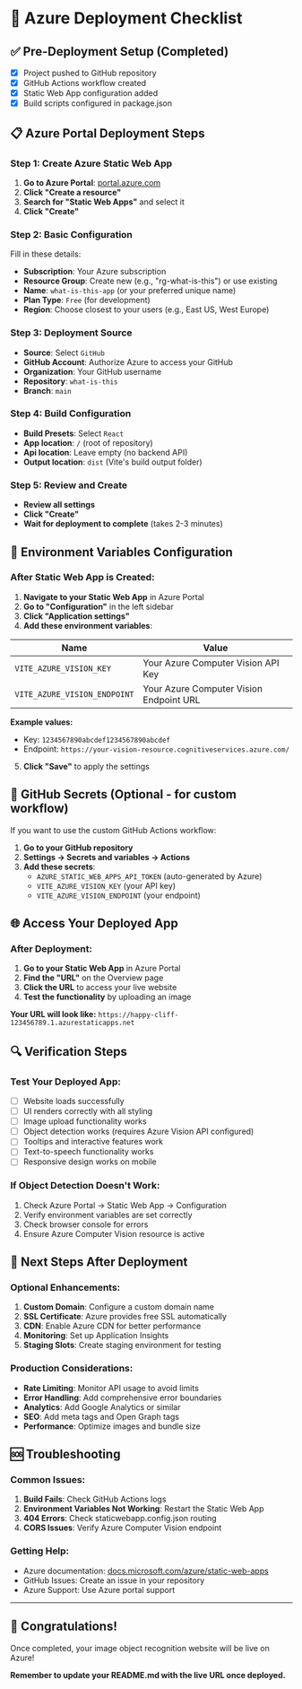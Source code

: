 # 🚀 Azure Deployment Checklist

## ✅ Pre-Deployment Setup (Completed)
- [x] Project pushed to GitHub repository
- [x] GitHub Actions workflow created
- [x] Static Web App configuration added
- [x] Build scripts configured in package.json

## 📋 Azure Portal Deployment Steps

### Step 1: Create Azure Static Web App
1. **Go to Azure Portal**: [portal.azure.com](https://portal.azure.com)
2. **Click "Create a resource"**
3. **Search for "Static Web Apps"** and select it
4. **Click "Create"**

### Step 2: Basic Configuration
Fill in these details:
- **Subscription**: Your Azure subscription
- **Resource Group**: Create new (e.g., "rg-what-is-this") or use existing
- **Name**: `what-is-this-app` (or your preferred unique name)
- **Plan Type**: `Free` (for development)
- **Region**: Choose closest to your users (e.g., East US, West Europe)

### Step 3: Deployment Source
- **Source**: Select `GitHub`
- **GitHub Account**: Authorize Azure to access your GitHub
- **Organization**: Your GitHub username
- **Repository**: `what-is-this`
- **Branch**: `main`

### Step 4: Build Configuration
- **Build Presets**: Select `React`
- **App location**: `/` (root of repository)
- **Api location**: Leave empty (no backend API)
- **Output location**: `dist` (Vite's build output folder)

### Step 5: Review and Create
- **Review all settings**
- **Click "Create"**
- **Wait for deployment to complete** (takes 2-3 minutes)

## 🔑 Environment Variables Configuration

### After Static Web App is Created:
1. **Navigate to your Static Web App** in Azure Portal
2. **Go to "Configuration"** in the left sidebar
3. **Click "Application settings"**
4. **Add these environment variables**:

| Name | Value |
|------|-------|
| `VITE_AZURE_VISION_KEY` | Your Azure Computer Vision API Key |
| `VITE_AZURE_VISION_ENDPOINT` | Your Azure Computer Vision Endpoint URL |

**Example values:**
- Key: `1234567890abcdef1234567890abcdef`
- Endpoint: `https://your-vision-resource.cognitiveservices.azure.com/`

5. **Click "Save"** to apply the settings

## 🔧 GitHub Secrets (Optional - for custom workflow)
If you want to use the custom GitHub Actions workflow:

1. **Go to your GitHub repository**
2. **Settings → Secrets and variables → Actions**
3. **Add these secrets**:
   - `AZURE_STATIC_WEB_APPS_API_TOKEN` (auto-generated by Azure)
   - `VITE_AZURE_VISION_KEY` (your API key)
   - `VITE_AZURE_VISION_ENDPOINT` (your endpoint)

## 🌐 Access Your Deployed App

### After Deployment:
1. **Go to your Static Web App** in Azure Portal
2. **Find the "URL"** on the Overview page
3. **Click the URL** to access your live website
4. **Test the functionality** by uploading an image

**Your URL will look like:**
`https://happy-cliff-123456789.1.azurestaticapps.net`

## 🔍 Verification Steps

### Test Your Deployed App:
- [ ] Website loads successfully
- [ ] UI renders correctly with all styling
- [ ] Image upload functionality works
- [ ] Object detection works (requires Azure Vision API configured)
- [ ] Tooltips and interactive features work
- [ ] Text-to-speech functionality works
- [ ] Responsive design works on mobile

### If Object Detection Doesn't Work:
1. Check Azure Portal → Static Web App → Configuration
2. Verify environment variables are set correctly
3. Check browser console for errors
4. Ensure Azure Computer Vision resource is active

## 🎯 Next Steps After Deployment

### Optional Enhancements:
1. **Custom Domain**: Configure a custom domain name
2. **SSL Certificate**: Azure provides free SSL automatically
3. **CDN**: Enable Azure CDN for better performance
4. **Monitoring**: Set up Application Insights
5. **Staging Slots**: Create staging environment for testing

### Production Considerations:
- **Rate Limiting**: Monitor API usage to avoid limits
- **Error Handling**: Add comprehensive error boundaries
- **Analytics**: Add Google Analytics or similar
- **SEO**: Add meta tags and Open Graph tags
- **Performance**: Optimize images and bundle size

## 🆘 Troubleshooting

### Common Issues:
1. **Build Fails**: Check GitHub Actions logs
2. **Environment Variables Not Working**: Restart the Static Web App
3. **404 Errors**: Check staticwebapp.config.json routing
4. **CORS Issues**: Verify Azure Computer Vision endpoint

### Getting Help:
- Azure documentation: [docs.microsoft.com/azure/static-web-apps](https://docs.microsoft.com/azure/static-web-apps)
- GitHub Issues: Create an issue in your repository
- Azure Support: Use Azure portal support

---

## 🎉 Congratulations!
Once completed, your image object recognition website will be live on Azure! 

**Remember to update your README.md with the live URL once deployed.**
